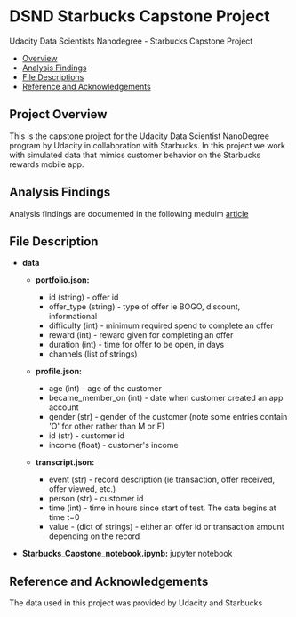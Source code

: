 # DSND Starbucks Capstone Project
Udacity Data Scientists Nanodegree - Starbucks Capstone Project

- [Overview](#overview)
- [Analysis Findings](#findings)
- [File Descriptions](#file-descriptions)
- [Reference and Acknowledgements](#reference-and-acknowledgements)

## Project Overview <a name="overview"></a>
This is the capstone project for the Udacity Data Scientist NanoDegree program by Udacity in collaboration with Starbucks. 
In this project we work with simulated data that mimics customer behavior on the Starbucks rewards mobile app. 

## Analysis Findings <a name="findings"></a>
Analysis findings are documented in the following meduim [article](https://medium.com/@jnaletil/starbucks-app-offers-analysis-4b974aafaf6d)


## File Description <a name="file-descriptions"></a>
* **data** 
  * **portfolio.json:**
    * id (string) - offer id
    * offer_type (string) - type of offer ie BOGO, discount, informational
    * difficulty (int) - minimum required spend to complete an offer
    * reward (int) - reward given for completing an offer
    * duration (int) - time for offer to be open, in days
    * channels (list of strings)
    

  * **profile.json:**  
    * age (int) - age of the customer
    * became_member_on (int) - date when customer created an app account
    * gender (str) - gender of the customer (note some entries contain 'O' for other rather than M or F)
    * id (str) - customer id
    * income (float) - customer's income
    

  * **transcript.json:** 
    * event (str) - record description (ie transaction, offer received, offer viewed, etc.)
    * person (str) - customer id
    * time (int) - time in hours since start of test. The data begins at time t=0
    * value - (dict of strings) - either an offer id or transaction amount depending on the record
  
    
* **Starbucks_Capstone_notebook.ipynb:** jupyter notebook


## Reference and Acknowledgements
The data used in this project was provided by Udacity and Starbucks